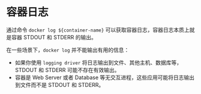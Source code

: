 # 容器日志

通过命令 `docker log ${container-name}` 可以获取容器日志，容器日志本质上就是容器 STDOUT 和 STDERR 的输出。

在一些场景下，`docker log` 并不能输出有用的信息：

- 如果你使用 `logging driver` 将日志输出到文件、其他主机、数据库等，STDOUT 和 STDERR 可能不存在有效输出。
- 容器是 Web Server 或者 Database 等无交互进程，这些应用可能将日志输出到文件而不是 STDOUT 和 STDERR。
